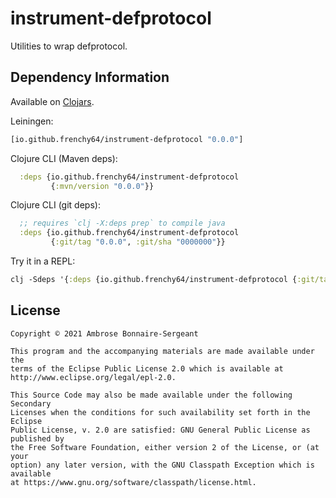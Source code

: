<!-- DO NOT EDIT! Instead, edit `dev/resources/root-templates/README.md` and run `./script/regen-selmer.sh` -->
# instrument-defprotocol

Utilities to wrap defprotocol.

## Dependency Information

Available on [Clojars](https://clojars.org/io.github.frenchy64/instrument-defprotocol).

Leiningen:

```clojure
[io.github.frenchy64/instrument-defprotocol "0.0.0"]
```

Clojure CLI (Maven deps):

```clojure
  :deps {io.github.frenchy64/instrument-defprotocol
         {:mvn/version "0.0.0"}}
```

Clojure CLI (git deps):

```clojure
  ;; requires `clj -X:deps prep` to compile java
  :deps {io.github.frenchy64/instrument-defprotocol
         {:git/tag "0.0.0", :git/sha "0000000"}}
```

Try it in a REPL:

```clojure
clj -Sdeps '{:deps {io.github.frenchy64/instrument-defprotocol {:git/tag "0.0.0", :git/sha "0000000"}}}'
```

## License

```
Copyright © 2021 Ambrose Bonnaire-Sergeant

This program and the accompanying materials are made available under the
terms of the Eclipse Public License 2.0 which is available at
http://www.eclipse.org/legal/epl-2.0.

This Source Code may also be made available under the following Secondary
Licenses when the conditions for such availability set forth in the Eclipse
Public License, v. 2.0 are satisfied: GNU General Public License as published by
the Free Software Foundation, either version 2 of the License, or (at your
option) any later version, with the GNU Classpath Exception which is available
at https://www.gnu.org/software/classpath/license.html.
```
